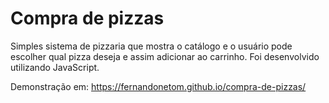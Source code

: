 # Compra de pizzas
Simples sistema de pizzaria que mostra o catálogo e o usuário pode escolher qual pizza deseja e assim adicionar ao carrinho. Foi desenvolvido utilizando JavaScript.

Demonstração em: https://fernandonetom.github.io/compra-de-pizzas/
